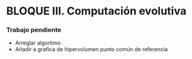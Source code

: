 # BLOQUE III. Computación evolutiva 

### Trabajo pendiente 


- Arreglar algoritmo 
- Añadir a grafica de hipervolumen punto común de referencia
